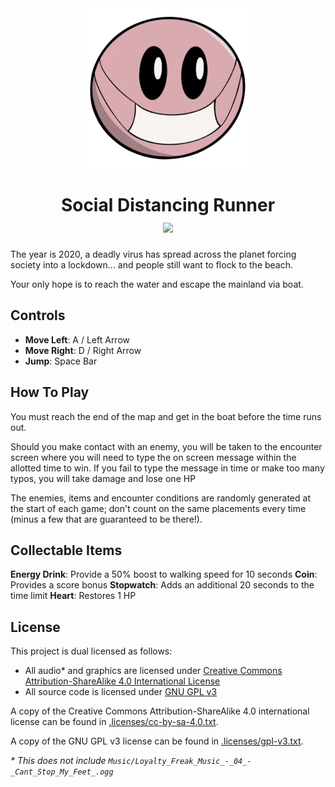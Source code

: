 <div align="center">
    <img src="icon.png" />
    <h1>
        Social Distancing Runner
        <br />
        <a target="_blank" href="https://robthefivenine.itch.io/social-distancing-runner"><img src="https://img.shields.io/badge/itch.io-play%20now-red" /></a>
    </h1>
</div>

The year is 2020, a deadly virus has spread across the planet forcing society into a lockdown... and people still want to flock to the beach.

Your only hope is to reach the water and escape the mainland via boat.

Controls
--------
- **Move Left**: A / Left Arrow
- **Move Right**: D / Right Arrow
- **Jump**: Space Bar

How To Play
-----------
You must reach the end of the map and get in the boat before the time runs out. 

Should you make contact with an enemy, you will be taken to the encounter screen where you will need to type the on screen message within the allotted time to win. If you fail to type the message in time or make too many typos, you will take damage and lose one HP

The enemies, items and encounter conditions are randomly generated at the start of each game; don't count on the same placements every time (minus a few that are guaranteed to be there!).

Collectable Items
-----------------
**Energy Drink**: Provide a 50% boost to walking speed for 10 seconds
**Coin**: Provides a score bonus
**Stopwatch**: Adds an additional 20 seconds to the time limit
**Heart**: Restores 1 HP

License
-------
This project is dual licensed as follows:

- All audio* and graphics are licensed under [Creative Commons Attribution-ShareAlike 4.0 International License](https://creativecommons.org/licenses/by-sa/4.0/)
- All source code is licensed under [GNU GPL v3](https://www.gnu.org/licenses/gpl-3.0.en.html)

A copy of the Creative Commons Attribution-ShareAlike 4.0 international license can be found in [.licenses/cc-by-sa-4.0.txt](.licenses/cc-by-sa-4.0.txt).

A copy of the GNU GPL v3 license can be found in [.licenses/gpl-v3.txt](.licenses/gpl-v3.txt).

_* This does not include `Music/Loyalty_Freak_Music_-_04_-_Cant_Stop_My_Feet_.ogg`_
